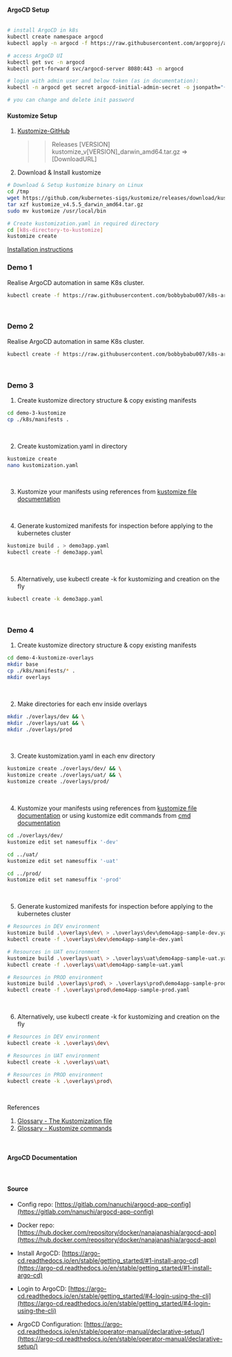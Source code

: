 #### ArgoCD Setup

```bash

# install ArgoCD in k8s
kubectl create namespace argocd
kubectl apply -n argocd -f https://raw.githubusercontent.com/argoproj/argo-cd/stable/manifests/install.yaml

# access ArgoCD UI
kubectl get svc -n argocd
kubectl port-forward svc/argocd-server 8080:443 -n argocd

# login with admin user and below token (as in documentation):
kubectl -n argocd get secret argocd-initial-admin-secret -o jsonpath="{.data.password}" | base64 --decode && echo

# you can change and delete init password

```

#### Kustomize Setup

1. [Kustomize-GitHub](https://github.com/kubernetes-sigs/kustomize)
    >> Releases 
    >> [VERSION] 
    >> kustomize_v[VERSION]_darwin_amd64.tar.gz 
    => [DownloadURL]

2. Download & Install kustomize

```bash
# Download & Setup kustomize binary on Linux
cd /tmp
wget https://github.com/kubernetes-sigs/kustomize/releases/download/kustomize%2Fv4.5.7/kustomize_v4.5.7_linux_amd64.tar.gz
tar xzf kustomize_v4.5.5_darwin_amd64.tar.gz
sudo mv kustomize /usr/local/bin

# Create kustomization.yaml in required directory
cd [k8s-directory-to-kustomize]
kustomize create
```
[Installation instructions](https://kubectl.docs.kubernetes.io/installation/kustomize/)
</br>

### Demo 1
Realise ArgoCD automation in same K8s cluster.

```bash
kubectl create -f https://raw.githubusercontent.com/bobbybabu007/k8s-argocd-kustomize/master/demo-1-argocd/application.yaml
```
</br>

### Demo 2
Realise ArgoCD automation in same K8s cluster.

```bash
kubectl create -f https://raw.githubusercontent.com/bobbybabu007/k8s-argocd-kustomize/master/demo-2-argocd/application.yaml
```
</br>

### Demo 3

1. Create kustomize directory structure & copy existing manifests

```bash
cd demo-3-kustomize
cp ./k8s/manifests .
```
</br>

2. Create kustomization.yaml in directory

```bash
kustomize create
nano kustomization.yaml
```
</br>


3. Kustomize your manifests using references 
from [kustomize file documentation](https://kubectl.docs.kubernetes.io/references/kustomize/kustomization/)
</br>

4. Generate kustomized manifests for inspection before applying to the kubernetes cluster
```bash
kustomize build . > demo3app.yaml 
kubectl create -f demo3app.yaml
```
</br>

5. Alternatively, use kubectl create -k for kustomizing and creation on the fly
```bash
kubectl create -k demo3app.yaml
```
</br>

### Demo 4

1. Create kustomize directory structure & copy existing manifests

```bash
cd demo-4-kustomize-overlays
mkdir base
cp ./k8s/manifests/* .
mkdir overlays
```
</br>

2. Make directories for each env inside overlays

```bash
mkdir ./overlays/dev && \
mkdir ./overlays/uat && \
mkdir ./overlays/prod
```
</br>

3. Create kustomization.yaml in each env directory

```bash
kustomize create ./overlays/dev/ && \
kustomize create ./overlays/uat/ && \
kustomize create ./overlays/prod/
```
</br>

4. Kustomize your manifests using references 
from [kustomize file documentation](https://kubectl.docs.kubernetes.io/references/kustomize/kustomization/) or using kustomize edit commands from [cmd documentation](https://kubectl.docs.kubernetes.io/references/kustomize/cmd/)

```bash
cd ./overlays/dev/
kustomize edit set namesuffix '-dev'

cd ../uat/
kustomize edit set namesuffix '-uat'

cd ../prod/
kustomize edit set namesuffix '-prod'
```
</br>

5. Generate kustomized manifests for inspection before applying to the kubernetes cluster

```bash
# Resources in DEV environment
kustomize build .\overlays\dev\ > .\overlays\dev\demo4app-sample-dev.yaml
kubectl create -f .\overlays\dev\demo4app-sample-dev.yaml

# Resources in UAT environment
kustomize build .\overlays\uat\ > .\overlays\uat\demo4app-sample-uat.yaml
kubectl create -f .\overlays\uat\demo4app-sample-uat.yaml

# Resources in PROD environment
kustomize build .\overlays\prod\ > .\overlays\prod\demo4app-sample-prod.yaml
kubectl create -f .\overlays\prod\demo4app-sample-prod.yaml
```
</br>

6. Alternatively, use kubectl create -k for kustomizing and creation on the fly
```bash
# Resources in DEV environment
kubectl create -k .\overlays\dev\

# Resources in UAT environment
kubectl create -k .\overlays\uat\

# Resources in PROD environment
kubectl create -k .\overlays\prod\
```
</br>

References
1. [Glossary - The Kustomization file](https://kubectl.docs.kubernetes.io/references/kustomize/kustomization/)
2. [Glossary - Kustomize commands](https://kubectl.docs.kubernetes.io/references/kustomize/cmd/)
</br>

#### ArgoCD Documentation

</br>

#### Source

* Config repo: [https://gitlab.com/nanuchi/argocd-app-config](https://gitlab.com/nanuchi/argocd-app-config)

* Docker repo: [https://hub.docker.com/repository/docker/nanajanashia/argocd-app](https://hub.docker.com/repository/docker/nanajanashia/argocd-app)

* Install ArgoCD: [https://argo-cd.readthedocs.io/en/stable/getting_started/#1-install-argo-cd](https://argo-cd.readthedocs.io/en/stable/getting_started/#1-install-argo-cd)

* Login to ArgoCD: [https://argo-cd.readthedocs.io/en/stable/getting_started/#4-login-using-the-cli](https://argo-cd.readthedocs.io/en/stable/getting_started/#4-login-using-the-cli)

* ArgoCD Configuration: [https://argo-cd.readthedocs.io/en/stable/operator-manual/declarative-setup/](https://argo-cd.readthedocs.io/en/stable/operator-manual/declarative-setup/)
